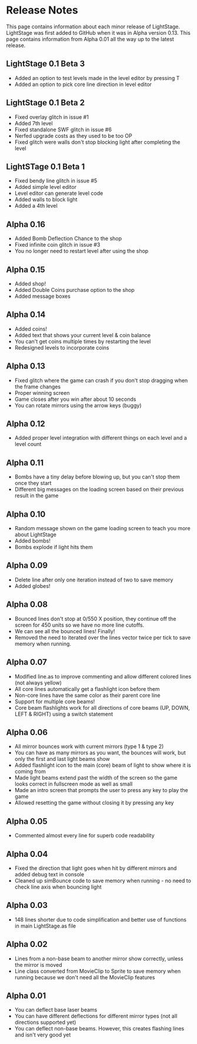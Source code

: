 # Release Notes
This page contains information about each minor release of LightStage. LightStage was first added to GitHub when it was in Alpha version 0.13. This page contains information from Alpha 0.01 all the way up to the latest release.

## LightStage 0.1 Beta 3
- Added an option to test levels made in the level editor by pressing T
- Added an option to pick core line direction in level editor

## LightStage 0.1 Beta 2
- Fixed overlay glitch in issue #1
- Added 7th level
- Fixed standalone SWF glitch in issue #6
- Nerfed upgrade costs as they used to be too OP
- Fixed glitch were walls don't stop blocking light after completing the level

## LightSTage 0.1 Beta 1
- Fixed bendy line glitch in issue #5
- Added simple level editor
- Level editor can generate level code
- Added walls to block light
- Added a 4th level

## Alpha 0.16
- Added Bomb Deflection Chance to the shop
- Fixed infinite coin glitch in issue #3
- You no longer need to restart level after using the shop

## Alpha 0.15
- Added shop!
- Added Double Coins purchase option to the shop
- Added message boxes

## Alpha 0.14
- Added coins!
- Added text that shows your current level & coin balance
- You can't get coins multiple times by restarting the level
- Redesigned levels to incorporate coins

## Alpha 0.13
- Fixed glitch where the game can crash if you don't stop dragging when the frame changes
- Proper winning screen
- Game closes after you win after about 10 seconds
- You can rotate mirrors using the arrow keys (buggy)

## Alpha 0.12
- Added proper level integration with different things on each level and a level count

## Alpha 0.11
- Bombs have a tiny delay before blowing up, but you can't stop them once they start
- Different big messages on the loading screen based on their previous result in the game

## Alpha 0.10
- Random message shown on the game loading screen to teach you more about LightStage
- Added bombs!
- Bombs explode if light hits them

## Alpha 0.09
- Delete line after only one iteration instead of two to save memory
- Added globes!

## Alpha 0.08
- Bounced lines don't stop at 0/550 X position, they continue off the screen for 450 units so we have no more line cutoffs.
- We can see all the bounced lines! Finally!
- Removed the need to iterated over the lines vector twice per tick to save memory when running.

## Alpha 0.07
- Modified line.as to improve commenting and allow different colored lines (not always yellow)
- All core lines automatically get a flashlight icon before them
- Non-core lines have the same color as their parent core line
- Support for multiple core beams!
- Core beam flashlights work for all directions of core beams (UP, DOWN, LEFT & RIGHT) using a switch statement

## Alpha 0.06
- All mirror bounces work with current mirrors (type 1 & type 2)
- You can have as many mirrors as you want, the bounces will work, but only the first and last light beams show
- Added flashlight icon to the main (core) beam of light to show where it is coming from
- Made light beams extend past the width of the screen so the game looks correct in fullscreen mode as well as small
- Made an intro screen that prompts the user to press any key to play the game
- Allowed resetting the game without closing it by pressing any key

## Alpha 0.05
- Commented almost every line for superb code readability

## Alpha 0.04
- Fixed the direction that light goes when hit by different mirrors and added debug text in console
- Cleaned up simBounce code to save memory when running - no need to check line axis when bouncing light

## Alpha 0.03
- 148 lines shorter due to code simplification and better use of functions in main LightStage.as file

## Alpha 0.02
- Lines from a non-base beam to another mirror show correctly, unless the mirror is moved
- Line class converted from MovieClip to Sprite to save memory when running because we don't need all the MovieClip features

## Alpha 0.01
- You can deflect base laser beams
- You can have different deflections for different mirror types (not all directions supported yet)
- You can deflect non-base beams. However, this creates flashing lines and isn't very good yet

